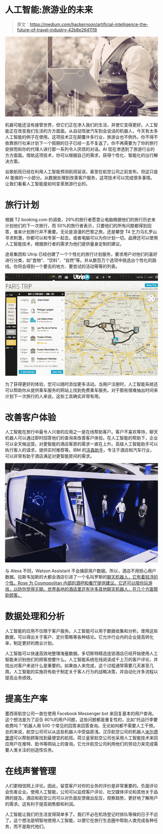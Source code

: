 # 人工智能:旅游业的未来

> 原文：<https://medium.com/hackernoon/artificial-intelligence-the-future-of-travel-industry-42b8e2641118>

![](img/1fecf1ae565dbb53e52d5a341a58ea9d.png)

机器可能还没有接管世界，但它们正在渗入我们的生活，并使它变得更好。人工智能正在改变我们生活的方方面面。从自动驾驶汽车到会说话的机器人，今天有太多人工智能的例子在使用。这项技术正在颠覆许多行业，旅游业也不例外。你不得不依靠旅行社来计划下一个假期的日子已经一去不复返了。你不再需要为了你的旅行安排而和你的代理人进行那一系列令人厌烦的对话。AI 现在渗透到了旅游行业的方方面面。借助这项技术，你可以根据自己的需求，获得个性化、智能化的出行解决方案。

谷歌航班已经在利用人工智能预测航班延误，甚至在航空公司之前宣布。但这只是 AI 能做的一小部分。从数据处理到改善客户服务，这项技术可以完成很多事情。让我们看看人工智能是如何变革旅游行业的。

# 旅行计划

根据 T2 booking.com 的调查，29%的旅行者愿意让电脑根据他们的旅行历史来计划他们的下一次旅行，而 50%的旅行者表示，只要他们的所有问题都得到回答，谁来计划旅行并不重要。无论是浪漫的巴黎之旅，还是攀登 T4 乞力马扎罗山寻求刺激，你都可以和专家一起去，或者电脑可以为你计划一切。品牌还可以使用人工智能技术，根据旅行者的需求为他们提供量身定制的建议。

途易集团和 Utrip 已经创建了一个个性化的旅行计划服务，要求用户对他们的喜好进行分类，如“食物”、“饮料”、“自然”等。并从数百万个选项中挑选出个性化的路线。你将会得到一个要去的地方、要尝试的活动等等的列表。

![](img/707e889a37ad83ec926c15c46a9f4573.png)

为了获得更好的体验，您可以随时添加更多活动。当用户注册时，人工智能系统还可以帮助你从提供乘车服务的网站上找到免费乘车服务。对于那些很难抽出时间来计划下一次旅行的人来说，这些工具确实非常有用。

# 改善客户体验

人工智能在旅行中最令人兴奋的应用之一是在线帮助客户。客户不喜欢等待，聊天机器人可以通过即时回答他们的查询来改善客户体验。在人工智能的帮助下，企业可以全天候运营。对更智能的酒店客房的需求一直在上升。高级人工智能助手可以执行客人的请求，提供实时推荐等。IBM 的[沃森助手](https://skift.com/2018/03/25/ibms-new-watson-assistant-helps-hotels-build-smarter-voice-and-chat-platforms/)，专注于酒店和汽车行业，可以非常有助于酒店满足对更智能房间的需求。

![](img/ae4ddafce5e2016bb4f5504086f4ac04.png)

与 Alexa 不同，Watson Assistant 不会捕获用户数据。所以，酒店不用担心用户数据。拉斯韦加斯的大都会酒店引进了一个名叫罗斯的[聊天机器人，它有着轻浮的个性。Rose 为 Cosmopolitan 内部的酒吧和餐厅提供建议。它还可以陪你玩游戏，以防你觉得无聊。世界各地的酒店里还有许多其他聊天机器人，在几个方面帮助顾客。](https://www.travelandleisure.com/hotels-resorts/cosmopolitan-las-vegas)

# 数据处理和分析

人工智能的应用不仅限于客户服务。人工智能可以用于数据收集和分析。使用这些数据，可以得出关于客户、定价策略等各种结论。它允许行业内的企业提高转化率，制定更好的商业计划。

人工智能可以快速高效地整理海量数据。多切斯特精选连锁酒店已经开始使用人工智能来识别他们的顾客想要什么。人工智能系统在线阅读成千上万的客户评论，并找出对客户来说什么是重要的。如果由人来完成，这个过程通常需要几天甚至几周。人工智能的实施将有助于制定关于客人行为的战略决策，并自动化许多流程以提高业务绩效。

# 提高生产率

墨西哥航空公司一直在使用 Facebook Messenger bot 来回复基本的用户查询。这个想法是为了迎合 80%的用户问题，这些问题都是重复性的，比如“托运行李要收费吗？”机器人用 500 个常见的回答来回答查询。无论如何都不需要人工干预。总的来说，航空公司可以从这些机器人中受益匪浅。汉莎航空公司的机器人[米尔德里德](https://www.digitaltrends.com/mobile/mildred-lufthansa-chatbot/)可以帮助顾客找到最便宜的航班。荷兰皇家航空公司也采用人工智能技术来回应用户在推特、脸书等网站上的查询。它允许航空公司利用他们的劳动力来完成需要人类关注的创造性任务。

# 在线声誉管理

人们更相信网上评论。因此，留意客户对你的业务的评价是非常重要的。负面评论会伤害企业。使用人工智能，公司可以监控客户评论、社交媒体评论和其他关于品牌的提及。酒店和航空公司可以对负面反馈做出反应，观察趋势，更好地了解用户的需求。这有利于提高销售额和利润。

人工智能让我们的生活变得简单多了。我们不必在机场登记时排队等候的日子不远了。这个想法是明智地使用人工智能，以便它在旅行生态圈中帮助人类完成各种任务，而不是取代他们。